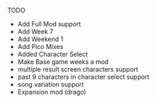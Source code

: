 TODO
- Add Full Mod support
- Add Week 7
- Add Weekend 1
- Add Pico Mixes
- Added Character Select
- Make Base game weeks a mod
- multiple result screen characters support
- past 9 characters in character select support
- song variation support
- Expansion mod (drago)